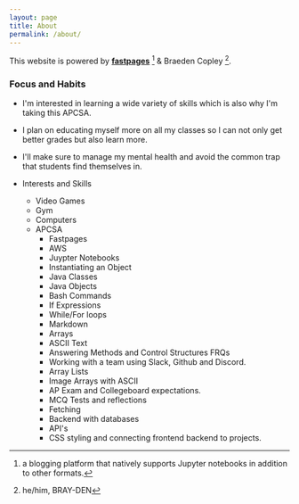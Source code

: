 ```yaml
---
layout: page
title: About
permalink: /about/
---
```


This website is powered by **[fastpages](https://github.com/fastai/fastpages)** [^1] & Braeden Copley [^2].


[^1]:a blogging platform that natively supports Jupyter notebooks in addition to other formats.

[^2]: he/him, BRAY-DEN

### Focus and Habits

- I'm interested in learning a wide variety of skills which is also why I'm taking this APCSA.
- I plan on educating myself more on all my classes so I can not only get better grades but also learn more.
- I'll make sure to manage my mental health and avoid the common trap that students find themselves in.

- Interests and Skills
    - Video Games
    - Gym
    - Computers
    - APCSA
        - Fastpages
        - AWS
        - Juypter Notebooks
        - Instantiating an Object
        - Java Classes
        - Java Objects
        - Bash Commands
        - If Expressions
        - While/For loops
        - Markdown
        - Arrays
        - ASCII Text
        - Answering Methods and Control Structures FRQs
        - Working with a team using Slack, Github and Discord.
        - Array Lists
        - Image Arrays with ASCII
        - AP Exam and Collegeboard expectations.
        - MCQ Tests and reflections
        - Fetching
        - Backend with databases
        - API's
        - CSS styling and connecting frontend backend to projects.